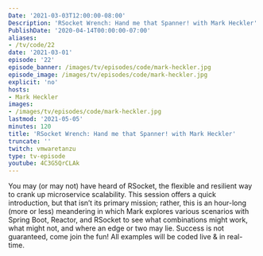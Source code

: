 ```yaml
---
Date: '2021-03-03T12:00:00-08:00'
Description: 'RSocket Wrench: Hand me that Spanner! with Mark Heckler'
PublishDate: '2020-04-14T00:00:00-07:00'
aliases:
- /tv/code/22
date: '2021-03-01'
episode: '22'
episode_banner: /images/tv/episodes/code/mark-heckler.jpg
episode_image: /images/tv/episodes/code/mark-heckler.jpg
explicit: 'no'
hosts:
- Mark Heckler
images:
- /images/tv/episodes/code/mark-heckler.jpg
lastmod: '2021-05-05'
minutes: 120
title: 'RSocket Wrench: Hand me that Spanner! with Mark Heckler'
truncate: ''
twitch: vmwaretanzu
type: tv-episode
youtube: 4C3G5QrCLAk
---
```


You may (or may not) have heard of RSocket, the flexible and resilient way to crank up microservice scalability. This session offers a quick introduction, but that isn’t its primary mission; rather, this is an hour-long (more or less) meandering in which Mark explores various scenarios with Spring Boot, Reactor, and RSocket to see what combinations might work, what might not, and where an edge or two may lie. Success is not guaranteed, come join the fun! All examples will be coded live & in real-time.
